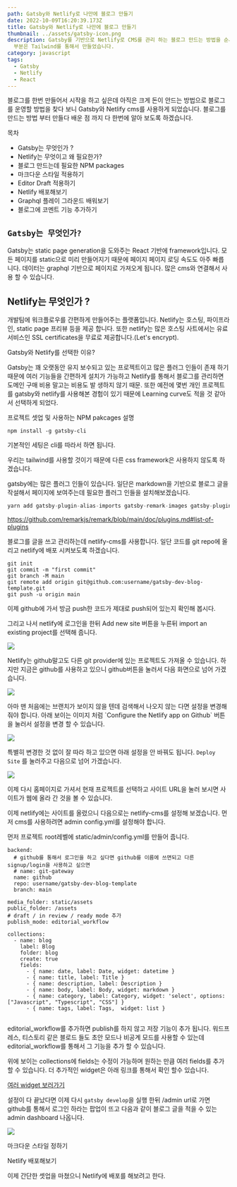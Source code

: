 ```yaml
---
path: Gatsby와 Netlify로 나만에 블로그 만들기
date: 2022-10-09T16:20:39.173Z
title: Gatsby와 Netlify로 나만에 블로그 만들기
thumbnail: ../assets/gatsby-icon.png
description: Gatsby를 기반으로 Netlify로 CMS를 관리 하는 블로그 만드는 방법을 순서대로 가르쳐 드리겠습니다. 스타일은
  부분은 Tailwind를 통해서 만들었습니다.
category: javascript
tags:
  - Gatsby
  - Netlify
  - React
---
```

블로그를 한번 만들어서 시작을 하고 싶은데 아직은 크게 돈이 안드는 방법으로 블로그를 운영할 방법을 찾다 보니 Gatsby와 Netlify cms를 사용하게 되었습니다. 블로그를 만드는 방법 부터 만들다 배운 점 까지 다 한번에 알아 보도록 하겠습니다.

목차

* Gatsby는 무엇인가 ?
* Netlify는 무엇이고 왜 필요한가?
* 블로그 만드는데 필요한 NPM packages
* 마크다운 스타일 적용하기
* Editor Draft 적용하기
* Netlify 배포해보기
* Graphql 플레이 그라운드 배워보기
* 블로그에 코멘트 기능 추가하기

## **`Gatsby는 무엇인가?`**

Gatsby는 static page generation을 도와주는 React 기반에 framework입니다. 모든 페이지를 static으로 미리 만들어지기 때문에 페이지 페이지 로딩 속도도 아주 빠릅니다. 데이터는 graphql 기반으로 페이지로 가져오게 됩니다. 많은 cms와 연결해서 사용 할 수 있습니다.

## **Netlify는 무엇인가 ?**

개발팀에 워크플로우를 간편하게 만들어주는 플랫폼입니다. Netlify는 호스팅, 파이프라인, static page 프리뷰 등을 제공 합니다. 또한 netlify는 많은 호스팅 사트에서는 유료 서비스인 SSL certificates을 무료로 제공합니다.(Let's encrypt).

Gatsby와 Netlify를 선택한 이유?

Gatsby는 꽤 오랫동안 유지 보수되고 있는 프로젝트이고 많은 플러그 인들이 존재 하기 때문에 여러 기능들을 간편하게 설치가 가능하고 Netlify를 통해서 블로그를 관리하면 도메인 구매 비용 말고는 비용도 발 생하지 않기 때문. 또한 예전에 몇번 개인 프로젝트를 gatsby와 netlify를 사용해본 경험이 있기 때문에 Learning curve도 적을 것 같아서 선택하게 되었다.

프로젝트 셋업 및 사용하는 NPM pakcages 설명

```
npm install -g gatsby-cli
```

기본적인 세팅은 cli를 따라서 하면 됩니다. 

우리는 tailwind를 사용할 것이기 때문에 다른 css framework은 사용하지 않도록 하겠습니다.

gatsby에는 많은 플러그 인들이 있습니다. 일단은 markdown을 기반으로 블로그 글을 작설해서 페이지에 보여주는데 필요한 플러그 인들을 설치해보겠습니다.

```javascript
yarn add gatsby-plugin-alias-imports gatsby-remark-images gatsby-plugin-mdx slugify reading-time
```

https://github.com/remarkjs/remark/blob/main/doc/plugins.md#list-of-plugins

블로그를 글을 쓰고 관리하는데 netlify-cms를 사용합니다. 일단 코드를 git repo에 올리고 netlify에 배포 시켜보도록 하겠습니다.

```
git init
git commit -m "first commit"
git branch -M main
git remote add origin git@github.com:username/gatsby-dev-blog-template.git
git push -u origin main
```

이제 github에 가서 방금 push한 코드가 제대로 push되어 있는지 확인해 봅시다.

그리고 나서 netlify에 로그인을 한뒤 Add new site 버튼을 누른뒤 import an existing project를 선택해 줍니다.

![](../assets/screen-shot-2022-10-16-at-3.01.25-pm.png)

Netlify는 github말고도 다른 git provider에 있는 프로젝트도 가져올 수 있습니다. 하지만 지금은 github를 사용하고 있으니 github버튼을 눌러서 다음 화면으로 넘어 가겠습니다.

![](../assets/screen-shot-2022-10-16-at-3.01.34-pm.png)

아마 맨 처음에는 브랜치가 보이지 않을 텐데 검색해서 나오지 않는 다면 설정을 변경해줘야 합니다. 아래 보이는 이미지 처럼 \`Configure the Netlify app on Github\` 버튼을 눌러서 설정을 변경 할 수 있습니다.

![](../assets/screen-shot-2022-10-16-at-3.02.07-pm.png)

특별히 변경한 것 없이 잘 따라 하고 있으면 아래 설정을 안 바꿔도 됩니다. `Deploy Site` 를 눌러주고 다음으로 넘어 가겠습니다.

![](../assets/screen-shot-2022-10-16-at-3.12.14-pm.png)

이제 다시 홈페이지로 가셔서 현재 프로젝트를 선택하고 사이트 URL을 눌러 보시면 사이트가 웹에 올라 간 것을 볼 수 있습니다.

이제 netlify에는 사이트를 올렸으니 다음으로는 netlify-cms를 설정해 보겠습니다. 먼저 cms를 사용하려면 admin config.yml를 설정해야 합니다. 

먼저 프로젝트 root레벨에 static/admin/config.yml를 만들어 줍니다.

```
backend:
  # github를 통해서 로그인을 하고 싶다면 github를 이름에 쓰면되고 다른 signup/login을 사용하고 싶으면
  # name: git-gateway
  name: github
  repo: username/gatsby-dev-blog-template
  branch: main

media_folder: static/assets
public_folder: /assets
# draft / in review / ready mode 추가
publish_mode: editorial_workflow

collections:
  - name: blog
    label: Blog
    folder: blog
    create: true
    fields:
      - { name: date, label: Date, widget: datetime }
      - { name: title, label: Title }
      - { name: description, label: Description }
      - { name: body, label: Body, widget: markdown }
      - { name: category, label: Category, widget: 'select', options: ["Javascript", "Typescript", "CSS"] }
      - { name: tags, label: Tags,  widget: list }
      
```

editorial_workflow를 추가하면 publish를 하지 않고 저장 기능이 추가 됩니다. 워드프레스, 티스토리 같은 블로드 들도 초안 모드나 비공계 모드를 사용할 수 있는데 editorial_workflow를 통해서 그 기능을 추가 할 수 있습니다.

위에 보이는 collections에 fields는 수정이 가능하며 원하는 만큼 여러 fields를 추가 할 수 있습니다. 
더 추가적인 widget은 아래 링크를 통해서 확인 할수 있습니다.

[여러 widget 보러가기](https://www.netlifycms.org/docs/widgets/#object)

설정이 다 끝났다면 이제 다시 `gatsby develop`을 실행 한뒤 /admin url로 가면 github를 통해서 로그인 하라는 팝업이 뜨고 다음과 같이 블로그 글을 적을 수 있는 admin dashboard 나옵니다.

![](../assets/screen-shot-2022-10-16-at-3.47.50-pm.png)

마크다운 스타일 정하기

Netlify 배포해보기

이제 간단한 셋업을 마쳤으니 Netlify에 배포를 해보려고 한다.